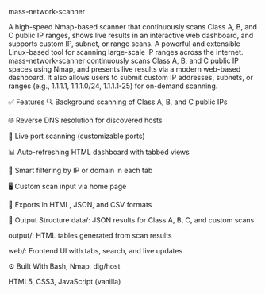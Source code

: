 mass-network-scanner

A high-speed Nmap-based scanner that continuously scans Class A, B, and C public IP ranges, shows live results in an interactive web dashboard, and supports custom IP, subnet, or range scans. A powerful and extensible Linux-based tool for scanning large-scale IP ranges across the internet. mass-network-scanner continuously scans Class A, B, and C public IP spaces using Nmap, and presents live results via a modern web-based dashboard. It also allows users to submit custom IP addresses, subnets, or ranges (e.g., 1.1.1.1, 1.1.1.0/24, 1.1.1.1-25) for on-demand scanning.

✅ Features
🔍 Background scanning of Class A, B, and C public IPs

🌐 Reverse DNS resolution for discovered hosts

📡 Live port scanning (customizable ports)

📊 Auto-refreshing HTML dashboard with tabbed views

🧠 Smart filtering by IP or domain in each tab

🖥️ Custom scan input via home page

📁 Exports in HTML, JSON, and CSV formats

📁 Output Structure
data/: JSON results for Class A, B, C, and custom scans

output/: HTML tables generated from scan results

web/: Frontend UI with tabs, search, and live updates

⚙️ Built With
Bash, Nmap, dig/host

HTML5, CSS3, JavaScript (vanilla)
